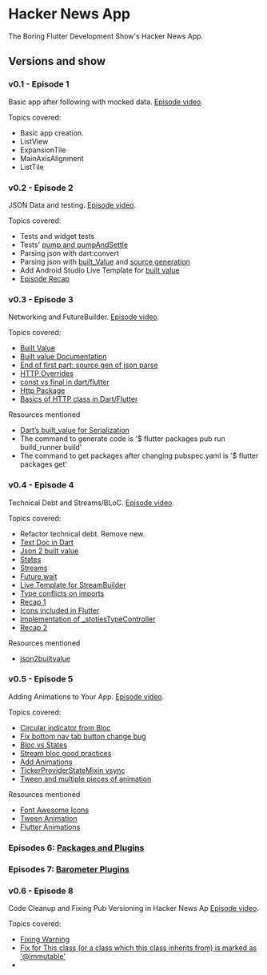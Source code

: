 # Hacker News App

The Boring Flutter Development Show's Hacker News App.

## Versions and show

### v0.1 - Episode 1
Basic app after following with mocked data. [Episode video](https://www.youtube.com/watch?v=yr8F2S3Amas).

Topics covered:
 - Basic app creation.
 - ListView
 - ExpansionTile
 - MainAxisAlignment 
 - ListTile
 
### v0.2 - Episode 2
JSON Data and testing. [Episode video](https://www.youtube.com/watch?v=TiCA0CEePyE).

Topics covered:
 - Tests and widget tests
 - Tests' [pump and pumpAndSettle](https://youtu.be/TiCA0CEePyE?t=812)
 - Parsing json with dart:convert
 - Parsing json with [built_Value](https://youtu.be/TiCA0CEePyE?t=3226) and [source generation](https://youtu.be/TiCA0CEePyE?t=3060)
 - Add Android Studio Live Template for [built value](https://youtu.be/TiCA0CEePyE?t=3870)
 - [Episode Recap](https://youtu.be/TiCA0CEePyE?t=4278)

### v0.3 - Episode 3
Networking and FutureBuilder. [Episode video](https://www.youtube.com/watch?v=rfagvy5xCW0&t=45s).

Topics covered:
 - [Built Value](https://youtu.be/rfagvy5xCW0?t=140)
 - [Built value Documentation](https://youtu.be/rfagvy5xCW0?t=608)
 - [End of first part: source gen of json parse](https://youtu.be/rfagvy5xCW0?t=1640)
 - [HTTP Overrides](https://youtu.be/rfagvy5xCW0?t=1925)
 - [const vs final in dart/flutter](https://youtu.be/rfagvy5xCW0?t=2044)
 - [Http Package](https://youtu.be/rfagvy5xCW0?t=2220)
 - [Basics of HTTP class in Dart/Flutter](https://youtu.be/rfagvy5xCW0?t=3029)
 
Resources mentioned
 - [Dart’s built_value for Serialization](https://medium.com/dartlang/darts-built-value-for-serialization-f5db9d0f4159)
 - The command to generate code is '$ flutter packages pub run build_runner build'
 - The command to get packages after changing pubspec.yaml is '$ flutter packages get'
 
### v0.4 - Episode 4
Technical Debt and Streams/BLoC. [Episode video](https://www.youtube.com/watch?v=fahC3ky_zW0).
 
Topics covered:
  - Refactor technical debt. Remove new. 
  - [Text Doc in Dart](https://youtu.be/fahC3ky_zW0?t=851)
  - [Json 2 built value](https://youtu.be/fahC3ky_zW0?t=965)
  - [States](https://youtu.be/fahC3ky_zW0?t=1139)
  - [Streams](https://youtu.be/fahC3ky_zW0?t=1384)
  - [Future.wait](https://youtu.be/fahC3ky_zW0?t=1832)
  - [Live Template for StreamBuilder](https://youtu.be/fahC3ky_zW0?t=2337)
  - [Type conflicts on imports](https://youtu.be/fahC3ky_zW0?t=2573)
  - [Recap 1](https://youtu.be/fahC3ky_zW0?t=2656)
  - [Icons included in Flutter](https://youtu.be/fahC3ky_zW0?t=3063)
  - [Implementation of _stotiesTypeController](https://youtu.be/fahC3ky_zW0?t=3395)
  - [Recap 2](https://youtu.be/fahC3ky_zW0?t=3810)
  
Resources mentioned
  - [json2builtvalue](https://github.com/charafau/json2builtvalue)
  
### v0.5 - Episode 5
Adding Animations to Your App. [Episode video](https://www.youtube.com/watch?v=dNSteCm-cEY).
 
Topics covered:
  - [Circular indicator from Bloc](https://youtu.be/dNSteCm-cEY?t=456)
  - [Fix bottom nav tab button change bug](https://youtu.be/dNSteCm-cEY?t=730)
  - [Bloc vs States](https://youtu.be/dNSteCm-cEY?t=790)
  - [Stream bloc good practices](https://youtu.be/dNSteCm-cEY?t=1223)
  - [Add Animations](https://youtu.be/dNSteCm-cEY?t=1965)
  - [TickerProviderStateMixin vsync](https://youtu.be/dNSteCm-cEY?t=2164)
  - [Tween and multiple pieces of animation](https://youtu.be/dNSteCm-cEY?t=2560)
  
Resources mentioned
  - [Font Awesome Icons](https://pub.dev/packages/font_awesome_flutter)
  - [Tween Animation](https://api.flutter.dev/flutter/animation/Tween-class.html)
  - [Flutter Animations](https://flutter.dev/docs/development/ui/animations)
  
### Episodes 6: [Packages and Plugins](https://www.youtube.com/watch?v=ht2bDlJd2c4&t=67s) 
  
### Episodes 7: [Barometer Plugins](https://www.youtube.com/watch?v=wQj-lKfBvbQ)  
   
### v0.6 - Episode 8
Code Cleanup and Fixing Pub Versioning in Hacker News Ap [Episode video](https://www.youtube.com/watch?v=LrQWzOkC0XQ).
   
Topics covered:
- [Fixing Warning](https://youtu.be/LrQWzOkC0XQ?t=308)
- [Fix for This class (or a class which this class inherits from) is marked as '@immutable'](https://youtu.be/LrQWzOkC0XQ?t=325) 
- 